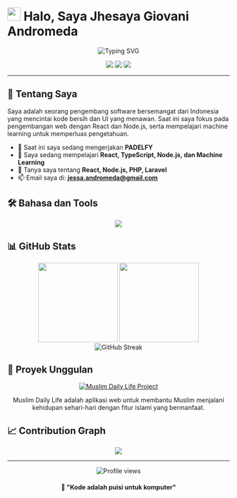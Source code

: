 # <img src="https://media.giphy.com/media/hvRJCLFzcasrR4ia7z/giphy.gif" width="30px"> Halo, Saya Jhesaya Giovani Andromeda

<div align="center">
  <img src="https://readme-typing-svg.herokuapp.com?font=Fira+Code&pause=1000&color=2E9598&width=435&lines=Full-Stack+Developer;UI%2FUX+Enthusiast;Open+Source+Contributor;Always+Learning+New+Things" alt="Typing SVG" />
</div>

<p align="center">
  <a href="https://www.linkedin.com/in/jhesaya-giovani-andromeda/"><img src="https://img.shields.io/badge/LinkedIn-0077B5?style=for-the-badge&logo=linkedin&logoColor=white"></a>
  <a href="https://www.instagram.com/jhesayaa/"><img src="https://img.shields.io/badge/Instagram-E4405F?style=for-the-badge&logo=instagram&logoColor=white"></a>
  <a href="https://muslimdailylife.org/"><img src="https://img.shields.io/badge/Muslim_Daily_Life-1a936f?style=for-the-badge&logo=react&logoColor=white"></a>
</p>

---

## 🚀 Tentang Saya

Saya adalah seorang pengembang software bersemangat dari Indonesia yang mencintai kode bersih dan UI yang menawan. Saat ini saya fokus pada pengembangan web dengan React dan Node.js, serta mempelajari machine learning untuk memperluas pengetahuan.

- 🔭 Saat ini saya sedang mengerjakan **PADELFY**
- 🌱 Saya sedang mempelajari **React, TypeScript, Node.js, dan Machine Learning**
- 💬 Tanya saya tentang **React, Node.js, PHP, Laravel**
- 📫 Email saya di: **jessa.andromeda@gmail.com**

## 🛠️ Bahasa dan Tools

<div align="center">
  <img src="https://skillicons.dev/icons?i=react,nodejs,typescript,javascript,html,css,tailwind,figma,git,supabase,postgres,express,python,docker&perline=7" />
</div>

## 📊 GitHub Stats

<div align="center">
  <img height="180em" src="https://github-readme-stats.vercel.app/api?username=jhesayaa&show_icons=true&theme=tokyonight&include_all_commits=true&count_private=true"/>
  <img height="180em" src="https://github-readme-stats.vercel.app/api/top-langs/?username=jhesayaa&layout=compact&langs_count=8&theme=tokyonight"/>
</div>

<div align="center">
  <img src="https://streak-stats.demolab.com?user=jhesayaa&theme=tokyonight&border_radius=5" alt="GitHub Streak" />
</div>

## 🌟 Proyek Unggulan

<div align="center">
  <a href="https://muslimdailylife.org/">
    <img src="https://img.shields.io/badge/Muslim_Daily_Life-Islamic_Web_App-1a936f?style=for-the-badge&logo=react" alt="Muslim Daily Life Project" />
  </a>
</div>

<div align="center">
  <p>Muslim Daily Life adalah aplikasi web untuk membantu Muslim menjalani kehidupan sehari-hari dengan fitur islami yang bermanfaat.</p>
</div>

## 📈 Contribution Graph

<div align="center">
  <img src="https://github-readme-activity-graph.vercel.app/graph?username=jhesayaa&theme=tokyo-night" />
</div>

---

<div align="center">
  <img src="https://komarev.com/ghpvc/?username=jhesayaa&style=flat-square&color=blue" alt="Profile views" />
</div>

<div align="center">
  <h4>
    📝 "Kode adalah puisi untuk komputer"
  </h4>
</div>
